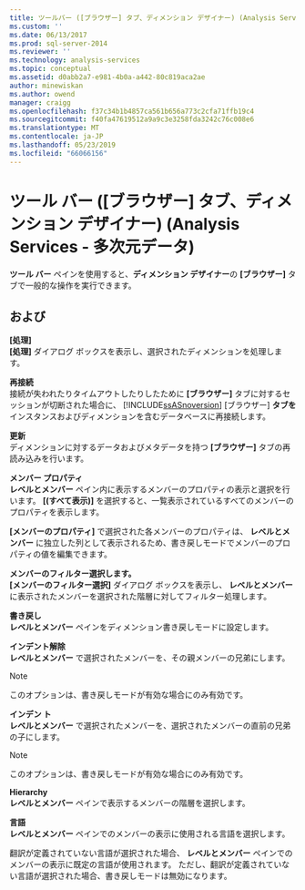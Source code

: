 ```yaml
---
title: ツールバー ([ブラウザー] タブ、ディメンション デザイナー) (Analysis Services - 多次元データ) |Microsoft Docs
ms.custom: ''
ms.date: 06/13/2017
ms.prod: sql-server-2014
ms.reviewer: ''
ms.technology: analysis-services
ms.topic: conceptual
ms.assetid: d0abb2a7-e981-4b0a-a442-80c819aca2ae
author: minewiskan
ms.author: owend
manager: craigg
ms.openlocfilehash: f37c34b1b4857ca561b656a773c2cfa71ffb19c4
ms.sourcegitcommit: f40fa47619512a9a9c3e3258fda3242c76c008e6
ms.translationtype: MT
ms.contentlocale: ja-JP
ms.lasthandoff: 05/23/2019
ms.locfileid: "66066156"
---
```

# <a name="toolbar-browser-tab-dimension-designer-analysis-services---multidimensional-data"></a>ツール バー ([ブラウザー] タブ、ディメンション デザイナー) (Analysis Services - 多次元データ)
  **ツール バー** ペインを使用すると、**ディメンション デザイナー**の **[ブラウザー]** タブで一般的な操作を実行できます。  
  
## <a name="options"></a>および  
 **[処理]**  
 **[処理]** ダイアログ ボックスを表示し、選択されたディメンションを処理します。  
  
 **再接続**  
 接続が失われたりタイムアウトしたりしたために **[ブラウザー]** タブに対するセッションが切断された場合に、 [!INCLUDE[ssASnoversion](../includes/ssasnoversion-md.md)] [ブラウザー] **タブを** インスタンスおよびディメンションを含むデータベースに再接続します。  
  
 **更新**  
 ディメンションに対するデータおよびメタデータを持つ **[ブラウザー]** タブの再読み込みを行います。  
  
 **メンバー プロパティ**  
 **レベルとメンバー** ペイン内に表示するメンバーのプロパティの表示と選択を行います。 **[(すべて表示)]** を選択すると、一覧表示されているすべてのメンバーのプロパティを表示します。  
  
 **[メンバーのプロパティ]** で選択された各メンバーのプロパティは、 **レベルとメンバー** に独立した列として表示されるため、書き戻しモードでメンバーのプロパティの値を編集できます。  
  
 **メンバーのフィルター選択します。**  
 **[メンバーのフィルター選択]** ダイアログ ボックスを表示し、 **レベルとメンバー** に表示されたメンバーを選択された階層に対してフィルター処理します。  
  
 **書き戻し**  
 **レベルとメンバー** ペインをディメンション書き戻しモードに設定します。  
  
 **インデント解除**  
 **レベルとメンバー** で選択されたメンバーを、その親メンバーの兄弟にします。  
  
> [!NOTE]  
>  このオプションは、書き戻しモードが有効な場合にのみ有効です。  
  
 **インデン ト**  
 **レベルとメンバー** で選択されたメンバーを、選択されたメンバーの直前の兄弟の子にします。  
  
> [!NOTE]  
>  このオプションは、書き戻しモードが有効な場合にのみ有効です。  
  
 **Hierarchy**  
 **レベルとメンバー** ペインで表示するメンバーの階層を選択します。  
  
 **言語**  
 **レベルとメンバー** ペインでのメンバーの表示に使用される言語を選択します。  
  
 翻訳が定義されていない言語が選択された場合、 **レベルとメンバー** ペインでのメンバーの表示に既定の言語が使用されます。 ただし、翻訳が定義されていない言語が選択された場合、書き戻しモードは無効になります。  
  
  
